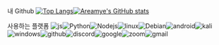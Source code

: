 내 Github
[![Top Langs](https://github-readme-stats.vercel.app/api/top-langs/?username=areamye)](https://github.com/anuraghazra/github-readme-stats)[![Areamye's GitHub stats](https://github-readme-stats.vercel.app/api?username=areamye)](https://github.com/anuraghazra/github-readme-stats)

사용하는 플랫폼
![js](https://img.shields.io/badge/JavaScript-F7DF1E?style=for-the-badge&logo=JavaScript&logoColor=white)![Python](https://img.shields.io/badge/Python-3776AB?style=for-the-badge&logo=python&logoColor=white)![Nodejs](	https://img.shields.io/badge/Node.js-43853D?style=for-the-badge&logo=node.js&logoColor=white)![linux](https://img.shields.io/badge/Linux-FCC624?style=for-the-badge&logo=linux&logoColor=black)![Debian](https://img.shields.io/badge/Debian-A81D33?style=for-the-badge&logo=debian&logoColor=white)![android](https://img.shields.io/badge/Android-3DDC84?style=for-the-badge&logo=android&logoColor=white)![kali](https://img.shields.io/badge/Kali_Linux-557C94?style=for-the-badge&logo=kali-linux&logoColor=white)![windows](https://img.shields.io/badge/Windows-0078D6?style=for-the-badge&logo=windows&logoColor=white)![github](https://img.shields.io/badge/GitHub-100000?style=for-the-badge&logo=github&logoColor=white)![discord](https://img.shields.io/badge/Discord-7289DA?style=for-the-badge&logo=discord&logoColor=white)![google](https://img.shields.io/badge/Google-4285F4?logo=google&logoColor=fff&style=for-the-badge)![zoom](https://img.shields.io/badge/Zoom-2D8CFF?style=for-the-badge&logo=zoom&logoColor=white)![gmail](https://img.shields.io/badge/Gmail-D14836?style=for-the-badge&logo=gmail&logoColor=white)

